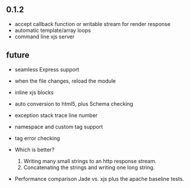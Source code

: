0.1.2
-----

* accept callback function or writable stream for render response
* automatic template/array loops
* command line xjs server

future
------

* seamless Express support
* when the file changes, reload the module
* inline xjs blocks
* auto conversion to html5, plus Schema checking
* exception stack trace line number
* namespace and custom tag support
* tag error checking

* Which is better?
    1. Writing many small strings to an http response stream.
    2. Concatenating the strings and writing one long string.

* Performance comparison
    Jade vs. xjs plus the apache baseline tests.
